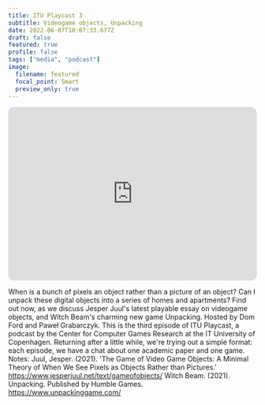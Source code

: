 ```yaml
---
title: ITU Playcast 3
subtitle: Videogame objects, Unpacking
date: 2022-06-07T10:07:33.677Z
draft: false
featured: true
profile: false
tags: ["media", "podcast"]
image:
  filename: featured
  focal_point: Smart
  preview_only: true
---
```

<iframe style="border-radius:12px" src="https://open.spotify.com/embed/episode/2ayChmnb1hJ5IdodZipH0s?utm_source=generator&theme=0" width="100%" height="352" frameBorder="0" allowfullscreen="" allow="autoplay; clipboard-write; encrypted-media; fullscreen; picture-in-picture" loading="lazy"></iframe>

When is a bunch of pixels an object rather than a picture of an object? Can I unpack these digital objects into a series of homes and apartments? Find out now, as we discuss Jesper Juul's latest playable essay on videogame objects, and Witch Beam's charming new game Unpacking. Hosted by Dom Ford and Paweł Grabarczyk. This is the third episode of ITU Playcast, a podcast by the Center for Computer Games Research at the IT University of Copenhagen. Returning after a little while, we're trying out a simple format: each episode, we have a chat about one academic paper and one game.
Notes: Juul, Jesper. (2021). 'The Game of Video Game Objects: A Minimal Theory of When We See Pixels as Objects Rather than Pictures.' https://www.jesperjuul.net/text/gameofobjects/ Witch Beam. (2021). Unpacking. Published by Humble Games. https://www.unpackinggame.com/